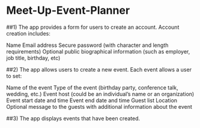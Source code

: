 # Meet-Up-Event-Planner

##1) The app provides a form for users to create an account. Account creation includes:

Name
Email address
Secure password (with character and length requirements)
Optional public biographical information (such as employer, job title, birthday, etc)

##2) The app allows users to create a new event. Each event allows a user to set:

Name of the event
Type of the event (birthday party, conference talk, wedding, etc.)
Event host (could be an individual’s name or an organization)
Event start date and time
Event end date and time
Guest list
Location
Optional message to the guests with additional information about the event

##3) The app displays events that have been created.